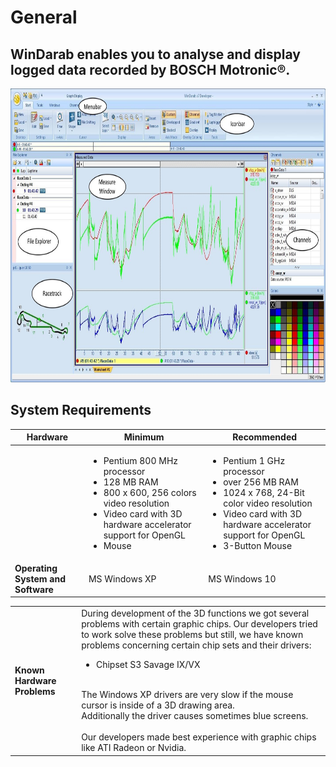 General
=======

  **WinDarab** enables you to analyse and display logged data recorded by BOSCH Motronic®.
  ------------------------------------------------------------------------------------------
  <img src="images/General Screenshot.jpg" width="807" height="470">

System Requirements
-------------------

| **Hardware** | Minimum | Recommended |
| -------- | ------- | ----------- |
| | <ul><li>Pentium 800 MHz processor</li><li>128 MB RAM</li><li>800 x 600, 256 colors video resolution</li><li>Video card with 3D hardware accelerator support for OpenGL</li><li>Mouse</li></ul> | <ul><li>Pentium 1 GHz processor</li><li>over 256 MB RAM</li><li>1024 x 768, 24-Bit color video resolution</li><li>Video card with 3D hardware accelerator support for OpenGL</li><li>3-Button Mouse</li></ul> |
| **Operating System and Software** | MS Windows XP | MS Windows 10 |

<table>
<tbody>
<tr><td><b>Known Hardware Problems</b></td>
<td>During development of the 3D functions we got several problems with certain graphic chips. Our developers tried to work solve these problems but still, we have known problems concerning certain chip sets and their drivers: <ul><li>Chipset S3 Savage IX/VX</li></ul><br/>The Windows XP drivers are very slow if the mouse cursor is inside of a 3D drawing area.<br/>Additionally the driver causes sometimes blue screens. <br/><br/>Our developers made best experience with graphic chips like ATI Radeon or Nvidia.</td></tr>
</tbody>
</table>